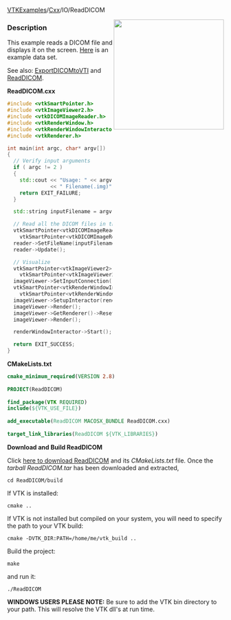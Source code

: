 [VTKExamples](Home)/[Cxx](Cxx)/IO/ReadDICOM

<img align="right" src="https://github.com/lorensen/VTKExamples/raw/master/Testing/Baseline/IO/TestReadDICOM.png" width="256" />

### Description
This example reads a DICOM file and displays it on the screen. [Here](http://www.vtk.org/Wiki/images/2/27/DICOM_Prostate.zip) is an example data set.

See also: [ExportDICOMtoVTI](Cxx/IO/ExportDICOMtoVTI) and [ReadDICOM](Cxx/IO/ReadDICOM).

**ReadDICOM.cxx**
```c++
#include <vtkSmartPointer.h>
#include <vtkImageViewer2.h>
#include <vtkDICOMImageReader.h>
#include <vtkRenderWindow.h>
#include <vtkRenderWindowInteractor.h>
#include <vtkRenderer.h>

int main(int argc, char* argv[])
{
  // Verify input arguments
  if ( argc != 2 )
  {
    std::cout << "Usage: " << argv[0]
              << " Filename(.img)" << std::endl;
    return EXIT_FAILURE;
  }

  std::string inputFilename = argv[1];

  // Read all the DICOM files in the specified directory.
  vtkSmartPointer<vtkDICOMImageReader> reader =
    vtkSmartPointer<vtkDICOMImageReader>::New();
  reader->SetFileName(inputFilename.c_str());
  reader->Update();

  // Visualize
  vtkSmartPointer<vtkImageViewer2> imageViewer =
    vtkSmartPointer<vtkImageViewer2>::New();
  imageViewer->SetInputConnection(reader->GetOutputPort());
  vtkSmartPointer<vtkRenderWindowInteractor> renderWindowInteractor =
    vtkSmartPointer<vtkRenderWindowInteractor>::New();
  imageViewer->SetupInteractor(renderWindowInteractor);
  imageViewer->Render();
  imageViewer->GetRenderer()->ResetCamera();
  imageViewer->Render();

  renderWindowInteractor->Start();

  return EXIT_SUCCESS;
}
```
**CMakeLists.txt**
```cmake
cmake_minimum_required(VERSION 2.8)
 
PROJECT(ReadDICOM)
 
find_package(VTK REQUIRED)
include(${VTK_USE_FILE})
 
add_executable(ReadDICOM MACOSX_BUNDLE ReadDICOM.cxx)
 
target_link_libraries(ReadDICOM ${VTK_LIBRARIES})
```

**Download and Build ReadDICOM**

Click [here to download ReadDICOM](https://github.com/lorensen/VTKWikiExamplesTarballs/raw/master/ReadDICOM.tar) and its *CMakeLists.txt* file.
Once the *tarball ReadDICOM.tar* has been downloaded and extracted,
```
cd ReadDICOM/build 
```
If VTK is installed:
```
cmake ..
```
If VTK is not installed but compiled on your system, you will need to specify the path to your VTK build:
```
cmake -DVTK_DIR:PATH=/home/me/vtk_build ..
```
Build the project:
```
make
```
and run it:
```
./ReadDICOM
```
**WINDOWS USERS PLEASE NOTE:** Be sure to add the VTK bin directory to your path. This will resolve the VTK dll's at run time.

